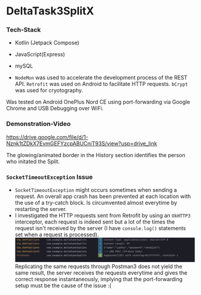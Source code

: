 # DeltaTask3SplitX
### Tech-Stack
- Kotlin (Jetpack Compose)
- JavaScript(Express)
- mySQL

- `NodeMon` was used to accelerate the development process of the REST API. 
`Retrofit` was used on Android to facilitate HTTP requests. `bCrypt` was used for cryotography.

Was tested on Android OnePlus Nord CE using port-forwarding via Google Chrome and USB Debugging over WiFi. 

### Demonstration-Video
https://drive.google.com/file/d/1-Nznk1tZDkX7EvmGEFYzcpABUCniT93S/view?usp=drive_link

The glowing/animated border in the History section identifies the person who initated the Split.

### `SocketTimeoutException` Issue
- `SocketTimeoutException` might occurs sometimes when sending a request. An overall app crash has been prevented at each location with the use of a try-catch block. Is circumvented almost everytime by restarting the server. 
- I investigated the HTTP requests sent from Retrofit by using an `OkHTTP3` interceptor, each request is indeed sent but a lot of the times the request isn't received by the server (I have `console.log()` statements set when a request is processed). ![Requests are sent from Android Client](image.png)
 Replicating the same requests through Postman3 does not yield the same result, the server receives the requests everytime and gives the correct response instantaneously, implying that the port-forwarding setup must be the cause of the issue :(
